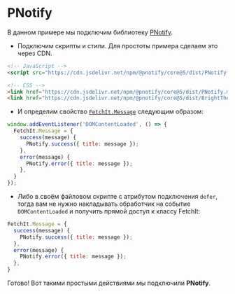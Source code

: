 # PNotify

В данном примере мы подключим библиотеку [PNotify](https://sciactive.com/pnotify/).

- Подключим скрипты и стили. Для простоты примера сделаем это через CDN.

```html
<!-- JavaScript -->
<script src="https://cdn.jsdelivr.net/npm/@pnotify/core@5/dist/PNotify.min.js" defer></script>

<!-- CSS -->
<link href="https://cdn.jsdelivr.net/npm/@pnotify/core@5/dist/PNotify.min.css" rel="stylesheet">
<link href="https://cdn.jsdelivr.net/npm/@pnotify/core@5/dist/BrightTheme.min.css" rel="stylesheet">
```

- И определим свойство [`FetchIt.Message`](/guide/frontend/class#fetchit-message-object) следующим образом:

```js
window.addEventListener('DOMContentLoaded', () => {
  FetchIt.Message = {
    success(message) {
      PNotify.success({ title: message });
    },
    error(message) {
      PNotify.error({ title: message });
    },
  }
});
```

- Либо в своём файловом скрипте с атрибутом подключения `defer`, тогда вам не нужно накладывать обработчик на событие `DOMContentLoaded` и получить прямой доступ к классу FetchIt:

```js
FetchIt.Message = {
  success(message) {
    PNotify.success({ title: message });
  },
  error(message) {
    PNotify.error({ title: message });
  },
}
```

Готово! Вот такими простыми действиями мы подключили **PNotify**.
